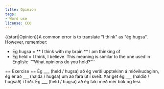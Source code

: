 ```yaml
---
title: Opinion
tags:
- Word use
license: CC0
---
```


<level level="a1"/>

{{start|Opinion}}A common error is to translate "I think" as "ég hugsa". However, remember:

* Ég hugsa =
** I think with my brain
** I am thinking of
* Ég held = I think, I believe. This meaning is similar to the one used in English: ''"What opinions do you hold?"''

== Exercise ==
Ég ___ (held / hugsa) að ég verði upptekinn á miðvikudaginn, ég er að ___ (halda / hugsa) um að fara út í sveit. Þar get ég ___ (haldið / hugsað) í friði. Ég ___ (held / hugsa) að ég taki með mér bók og lesi.

